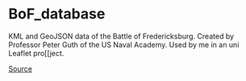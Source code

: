 # BoF_database
KML and GeoJSON data of the Battle of Fredericksburg. Created by Professor Peter Guth of the US Naval Academy. Used by me in an uni Leaflet pro[[ject. 

[Source](https://www.usna.edu/Users/oceano/pguth/website/so432web/projects/So432_final_projects.htm)
